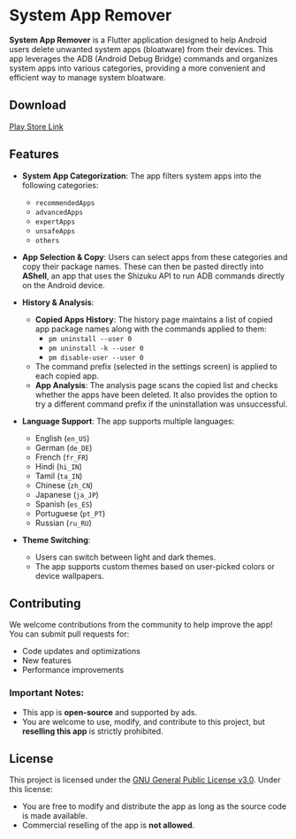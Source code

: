 # System App Remover

**System App Remover** is a Flutter application designed to help Android users delete unwanted system apps (bloatware) from their devices. This app leverages the ADB (Android Debug Bridge) commands and organizes system apps into various categories, providing a more convenient and efficient way to manage system bloatware.

## Download

[Play Store Link](https://play.google.com/store/apps/details?id=com.santhoshDsubramani.systemappremover)

## Features

- **System App Categorization**: The app filters system apps into the following categories:
  - `recommendedApps`
  - `advancedApps`
  - `expertApps`
  - `unsafeApps`
  - `others`

- **App Selection & Copy**: Users can select apps from these categories and copy their package names. These can then be pasted directly into **AShell**, an app that uses the Shizuku API to run ADB commands directly on the Android device.

- **History & Analysis**: 
  - **Copied Apps History**: The history page maintains a list of copied app package names along with the commands applied to them:
    - `pm uninstall --user 0`
    - `pm uninstall -k --user 0`
    - `pm disable-user --user 0`
  - The command prefix (selected in the settings screen) is applied to each copied app.
  - **App Analysis**: The analysis page scans the copied list and checks whether the apps have been deleted. It also provides the option to try a different command prefix if the uninstallation was unsuccessful.

- **Language Support**: The app supports multiple languages:
  - English (`en_US`)
  - German (`de_DE`)
  - French (`fr_FR`)
  - Hindi (`hi_IN`)
  - Tamil (`ta_IN`)
  - Chinese (`zh_CN`)
  - Japanese (`ja_JP`)
  - Spanish (`es_ES`)
  - Portuguese (`pt_PT`)
  - Russian (`ru_RU`)

- **Theme Switching**:
  - Users can switch between light and dark themes.
  - The app supports custom themes based on user-picked colors or device wallpapers.

## Contributing

We welcome contributions from the community to help improve the app! You can submit pull requests for:
- Code updates and optimizations
- New features
- Performance improvements

### Important Notes:
- This app is **open-source** and supported by ads.
- You are welcome to use, modify, and contribute to this project, but **reselling this app** is strictly prohibited.

## License

This project is licensed under the [GNU General Public License v3.0](https://www.gnu.org/licenses/gpl-3.0.html). Under this license:
- You are free to modify and distribute the app as long as the source code is made available.
- Commercial reselling of the app is **not allowed**.
